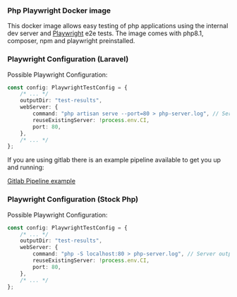 ### Php Playwright Docker image

This docker image allows easy testing of php applications using the internal dev server and [Playwright](https://playwright.dev) e2e tests. The image comes with php8.1, composer, npm and playwright preinstalled.


### Playwright Configuration (Laravel)

Possible Playwright Configuration:
```ts
const config: PlaywrightTestConfig = {
    /* ... */
    outputDir: "test-results",
    webServer: {
        command: "php artisan serve --port=80 > php-server.log", // Server output will be saved in php-server.log
        reuseExistingServer: !process.env.CI,
        port: 80,
    },
    /* ... */
};
```

If you are using gitlab there is an example pipeline available to get you up and running:

[Gitlab Pipeline example](gitlab/laravel-example.gitlab-ci.yml)

### Playwright Configuration (Stock Php)

Possible Playwright Configuration:
```ts
const config: PlaywrightTestConfig = {
    /* ... */
    outputDir: "test-results",
    webServer: {
        command: "php -S localhost:80 > php-server.log", // Server output will be saved in php-server.log
        reuseExistingServer: !process.env.CI,
        port: 80,
    },
    /* ... */
};
```